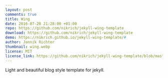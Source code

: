 ```yaml
---
layout: post
comments: true
title: Wing
date: 2016-07-28 21:28:00 +01:00
repo: https://github.com/nikrich/jekyll-wing-template
download: https://github.com/nikrich/jekyll-wing-template
demo: https://nikrich.github.io/jekyll-wing-template/#
author: Jannik Richter
thumbnail: wing.webp
license: MIT
license_link: https://github.com/nikrich/jekyll-wing-template/blob/master/LICENSE
---
```


Light and beautiful blog style template for jekyll.
